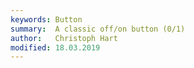 ```yaml
---
keywords: Button
summary:  A classic off/on button (0/1)
author:   Christoph Hart
modified: 18.03.2019
---
```


